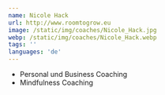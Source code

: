 ```yaml
---
name: Nicole Hack
url: http://www.roomtogrow.eu
image: /static/img/coaches/Nicole_Hack.jpg
webp: /static/img/coaches/Nicole_Hack.webp
tags: ''
languages: 'de'
---
```


<ul><li>Personal und Business Coaching</li><li>Mindfulness Coaching</li></ul>